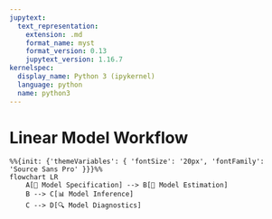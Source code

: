 ```yaml
---
jupytext:
  text_representation:
    extension: .md
    format_name: myst
    format_version: 0.13
    jupytext_version: 1.16.7
kernelspec:
  display_name: Python 3 (ipykernel)
  language: python
  name: python3
---
```


# Linear Model Workflow

```{mermaid}
%%{init: {'themeVariables': { 'fontSize': '20px', 'fontFamily': 'Source Sans Pro' }}}%%
flowchart LR
    A[🧩 Model Specification] --> B[🧮 Model Estimation]
    B --> C[📊 Model Inference]
    C --> D[🔍 Model Diagnostics]
```

